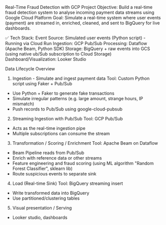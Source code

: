 Real-Time Fraud Detection with GCP
Project Objective:
Build a real-time fraud detection system to analyse incoming payment data streams using Google Cloud Platform
Goal: 
Simulate a real-time system where user events (payment) are streamed in, enriched, cleaned, and sent to BigQuery for live dashboards.

✅ Tech Stack:
Event Source:	Simulated user events (Python script) - Running via Cloud Run
Ingestion: GCP Pub/Sub
Processing:	Dataflow (Apache Beam, Python SDK)
Storage:	BigQuery + raw events into GCS (using native ub/Sub subscription to Cloud Storage)
Dashboard/Visualization:	Looker Studio

Data Lifecycle Overview
1. Ingestion - Simulate and ingest payment data
Tool: Custom Python script using Faker + Pub/Sub
- Use Python + Faker to generate fake transactions
- Simulate irregular patterns (e.g. large amount, strange hours, IP mismatch)
- Push records to Pub/Sub using google-cloud-pubsub
2. Streaming Ingestion with Pub/Sub
Tool: GCP Pub/Sub
- Acts as the real-time ingestion pipe
- Multiple subscriptions can consume the stream
3. Transformation / Scoring / Enrichment
Tool: Apache Beam on Dataflow
- Beam Pipeline reads from Pub/Sub
- Enrich with reference data or other streams
- Feature engineering and fraud scoring (using ML algorithm "Random Forest Classifier", sklearn lib)
- Route suspicious events to separate sink
4. Load (Real-time Sink)
Tool: BigQuery streaming insert
- Write transformed data into BigQuery
- Use partitioned/clustering tables
5. Visual presentation / Serving
- Looker studio, dashboards
